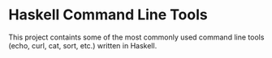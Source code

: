 # Haskell Command Line Tools

This project containts some of the most commonly used command line tools (echo, curl, cat, sort, etc.) written in Haskell.
